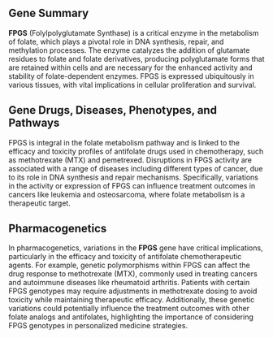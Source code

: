 ## Gene Summary
**FPGS** (Folylpolyglutamate Synthase) is a critical enzyme in the metabolism of folate, which plays a pivotal role in DNA synthesis, repair, and methylation processes. The enzyme catalyzes the addition of glutamate residues to folate and folate derivatives, producing polyglutamate forms that are retained within cells and are necessary for the enhanced activity and stability of folate-dependent enzymes. FPGS is expressed ubiquitously in various tissues, with vital implications in cellular proliferation and survival.

## Gene Drugs, Diseases, Phenotypes, and Pathways
FPGS is integral in the folate metabolism pathway and is linked to the efficacy and toxicity profiles of antifolate drugs used in chemotherapy, such as methotrexate (MTX) and pemetrexed. Disruptions in FPGS activity are associated with a range of diseases including different types of cancer, due to its role in DNA synthesis and repair mechanisms. Specifically, variations in the activity or expression of FPGS can influence treatment outcomes in cancers like leukemia and osteosarcoma, where folate metabolism is a therapeutic target.

## Pharmacogenetics
In pharmacogenetics, variations in the **FPGS** gene have critical implications, particularly in the efficacy and toxicity of antifolate chemotherapeutic agents. For example, genetic polymorphisms within FPGS can affect the drug response to methotrexate (MTX), commonly used in treating cancers and autoimmune diseases like rheumatoid arthritis. Patients with certain FPGS genotypes may require adjustments in methotrexate dosing to avoid toxicity while maintaining therapeutic efficacy. Additionally, these genetic variations could potentially influence the treatment outcomes with other folate analogs and antifolates, highlighting the importance of considering FPGS genotypes in personalized medicine strategies.
